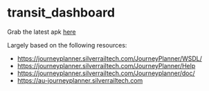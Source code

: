# transit_dashboard

Grab the latest apk [here](https://github.com/Mause/transit_dashboard/releases/tag/latest)

Largely based on the following resources:
 * https://journeyplanner.silverrailtech.com/JourneyPlanner/WSDL/
 * https://journeyplanner.silverrailtech.com/JourneyPlanner/Help
 * https://journeyplanner.silverrailtech.com/Journeyplanner/doc/
 * https://au-journeyplanner.silverrailtech.com

